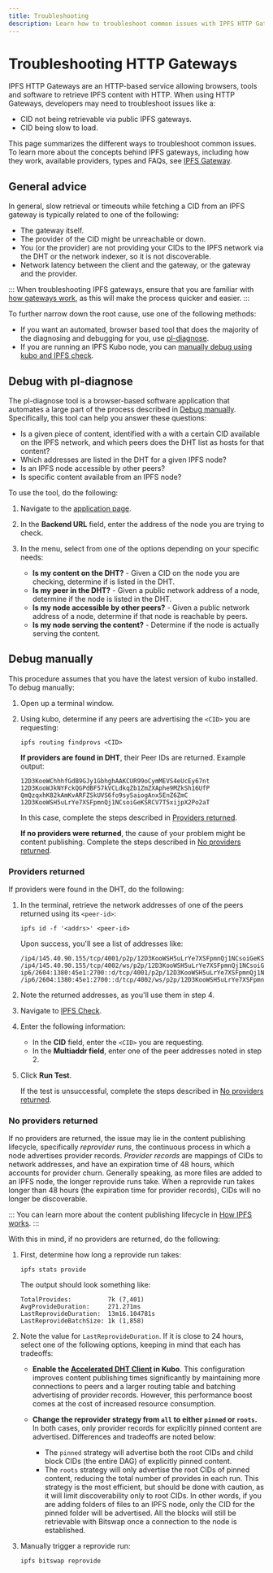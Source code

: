 ```yaml
---
title: Troubleshooting 
description: Learn how to troubleshoot common issues with IPFS HTTP Gateways
---
```


# Troubleshooting HTTP Gateways

IPFS HTTP Gateways are an HTTP-based service allowing browsers, tools and software to retrieve IPFS content with HTTP. When using HTTP Gateways, developers may need to troubleshoot issues like a:

- CID not being retrievable via public IPFS gateways.
- CID being slow to load.

This page summarizes the different ways to troubleshoot common issues. To learn more about the concepts behind IPFS gateways, including how they work, available providers, types and FAQs, see [IPFS Gateway](../concepts/ipfs-gateway.md). 

## General advice

In general, slow retrieval or timeouts while fetching a CID from an IPFS gateway is typically related to one of the following:

- The gateway itself.
- The provider of the CID might be unreachable or down.
- You (or the provider) are not providing your CIDs to the IPFS network via the DHT or the network indexer, so it is not discoverable.
- Network latency between the client and the gateway, or the gateway and the provider.

:::
When troubleshooting IPFS gateways, ensure that you are familiar with [how gateways work](../concepts/ipfs-gateway.md), as this will make the process quicker and easier.
:::

To further narrow down the root cause, use one of the following methods:

- If you want an automated, browser based tool that does the majority of the diagnosing and debugging for you, use [pl-diagnose](#debug-with-pl-diagnose).
- If you are running an IPFS Kubo node, you can [manually debug using kubo and IPFS check](#debug-manually).

## Debug with pl-diagnose

The pl-diagnose tool is a browser-based software application that automates a large part of the process described in [Debug manually](#debug-manually). Specifically, this tool can help you answer these questions:

- Is a given piece of content, identified with a with a certain CID available on the IPFS network, and which peers does the DHT list as hosts for that content?
- Which addresses are listed in the DHT for a given IPFS node?
- Is an IPFS node accessible by other peers?
- Is specific content available from an IPFS node?

To use the tool, do the following:

1. Navigate to the [application page](https://pl-diagnose.on.fleek.co/#/diagnose/access-content).
1. In the **Backend URL** field, enter the address of the node you are trying to check.
1. In the menu, select from one of the options depending on your specific needs:

   - **Is my content on the DHT?** - Given a CID on the node you are checking, determine if is listed in the DHT.
   - **Is my peer in the DHT?** - Given a public network address of a node, determine if the node is listed in the DHT.
   - **Is my node accessible by other peers?** - Given a public network address of a node, determine if that node is reachable by peers.
   - **Is my node serving the content?** - Determine if the node is actually serving the content.


## Debug manually

This procedure assumes that you have the latest version of kubo installed. To debug manually:

1. Open up a terminal window.

1. Using kubo, determine if any peers are advertising the `<CID>` you are requesting:

   ```shell
   ipfs routing findprovs <CID>
   ```

   **If providers are found in DHT**, their Peer IDs are returned. Example output:

   ```
   12D3KooWChhhfGdB9GJy1GbhghAAKCUR99oCymMEVS4eUcEy67nt
   12D3KooWJkNYFckQGPdBF57kVCLdkqZb1ZmZXAphe9MZkSh16UfP
   QmQzqxhK82kAmKvARFZSkUVS6fo9sySaiogAnx5EnZ6ZmC
   12D3KooWSH5uLrYe7XSFpmnQj1NCsoiGeKSRCV7T5xijpX2Po2aT
   ```

   In this case, complete the steps described in [Providers returned](#providers-returned).

   **If no providers were returned**, the cause of your problem might be content publishing. Complete the steps described in [No providers returned](#no-providers-returned).

### Providers returned

If providers were found in the DHT, do the following:

1. In the terminal, retrieve the network addresses of one of the peers returned using its `<peer-id>`:

   ```shell
   ipfs id -f '<addrs>' <peer-id>
   ```

   Upon success, you'll see a list of addresses like:

   ```
   /ip4/145.40.90.155/tcp/4001/p2p/12D3KooWSH5uLrYe7XSFpmnQj1NCsoiGeKSRCV7T5xijpX2Po2aT
   /ip4/145.40.90.155/tcp/4002/ws/p2p/12D3KooWSH5uLrYe7XSFpmnQj1NCsoiGeKSRCV7T5xijpX2Po2aT
   ip6/2604:1380:45e1:2700::d/tcp/4001/p2p/12D3KooWSH5uLrYe7XSFpmnQj1NCsoiGeKSRCV7T5xijpX2Po2aT
   /ip6/2604:1380:45e1:2700::d/tcp/4002/ws/p2p/12D3KooWSH5uLrYe7XSFpmnQj1NCsoiGeKSRCV7T5xijpX2Po2aT
   ```

1. Note the returned addresses, as you'll use them in step 4.
1. Navigate to [IPFS Check](https://check.ipfs.network/).
1. Enter the following information:
   - In the **CID** field, enter the `<CID>` you are requesting.
   - In the **Multiaddr field**, enter one of the peer addresses noted in step 2.
1. Click **Run Test**.

   If the test is unsuccessful, complete the steps described in [No providers returned](#no-providers-returned).

### No providers returned

If no providers are returned, the issue may lie in the content publishing lifecycle, specifically _reprovider runs_, the continuous process in which a node advertises provider records. _Provider records_ are mappings of CIDs to network addresses, and have an expiration time of 48 hours, which accounts for provider churn. Generally speaking, as more files are added to an IPFS node, the longer reprovide runs take. When a reprovide run takes longer than 48 hours (the expiration time for provider records), CIDs will no longer be discoverable.

:::
You can learn more about the content publishing lifecycle in [How IPFS works](../concepts/how-ipfs-works.md).
:::

With this in mind, if no providers are returned, do the following:

1. First, determine how long a reprovide run takes:

   ```shell
   ipfs stats provide
   ```

   The output should look something like:

   ```shell
   TotalProvides:          7k (7,401)
   AvgProvideDuration:     271.271ms
   LastReprovideDuration:  13m16.104781s
   LastReprovideBatchSize: 1k (1,858)
   ```

2. Note the value for `LastReprovideDuration`. If it is close to 24 hours, select one of the following options, keeping in mind that each has tradeoffs:

   - **Enable the [Accelerated DHT Client](https://github.com/ipfs/go-ipfs/blob/master/docs/experimental-features.md#accelerated-dht-client) in Kubo**. This configuration improves content publishing times significantly by maintaining more connections to peers and a larger routing table and batching advertising of provider records. However, this performance boost comes at the cost of increased resource consumption.

   - **Change the reprovider strategy from `all` to either `pinned` or `roots`.** In both cases, only provider records for explicitly pinned content are advertised. Differences and tradeoffs are noted below:
      - The `pinned` strategy will advertise both the root CIDs and child block CIDs (the entire DAG) of explicitly pinned content.
      - The `roots` strategy will only advertise the root CIDs of pinned content, reducing the total number of provides in each run. This strategy is the most efficient, but should be done with caution, as it will limit discoverability only to root CIDs. In other words, if you are adding folders of files to an IPFS node, only the CID for the pinned folder will be advertised. All the blocks will still be retrievable with Bitswap once a connection to the node is established.

3. Manually trigger a reprovide run:

   ```shell
   ipfs bitswap reprovide
   ```
